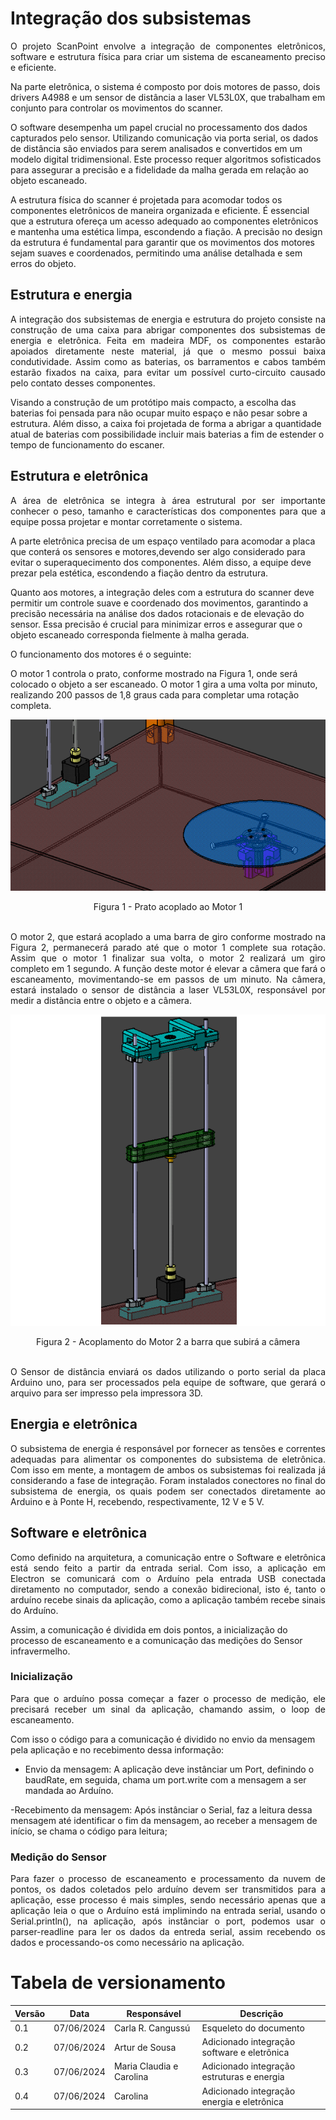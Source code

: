 # Integração dos subsistemas

<p style="text-align: justify;">
O projeto ScanPoint envolve a integração de componentes eletrônicos, software e estrutura física para criar um sistema de escaneamento preciso e eficiente. 

Na parte eletrônica, o sistema é composto por dois motores de passo, dois drivers A4988 e um sensor de distância a laser VL53L0X, que trabalham em conjunto para controlar os movimentos do scanner. 

O software desempenha um papel crucial no processamento dos dados capturados pelo sensor. Utilizando comunicação via porta serial, os dados de distância são enviados para serem analisados e convertidos em um modelo digital tridimensional. Este processo requer algoritmos sofisticados para assegurar a precisão e a fidelidade da malha gerada em relação ao objeto escaneado.

A estrutura física do scanner é projetada para acomodar todos os componentes eletrônicos de maneira organizada e eficiente. É essencial que a estrutura ofereça um acesso adequado ao componentes eletrônicos e mantenha uma estética limpa, escondendo a fiação. A precisão no design da estrutura é fundamental para garantir que os movimentos dos motores sejam suaves e coordenados, permitindo uma análise detalhada e sem erros do objeto.
</p>

## Estrutura e energia

<p style="text-align: justify;">
A integração dos subsistemas de energia e estrutura do projeto consiste na construção de uma caixa para abrigar componentes dos subsistemas de energia e eletrônica. Feita em madeira MDF, os componentes estarão
apoiados diretamente neste material, já que o mesmo possui baixa condutividade.
Assim como as baterias, os barramentos e cabos também estarão fixados na caixa, para evitar um possível curto-circuito causado pelo contato desses componentes.

Visando a construção de um protótipo mais compacto, a escolha das baterias foi pensada para não ocupar muito espaço e não pesar sobre a estrutura. Além disso, a caixa foi projetada de forma a abrigar a quantidade atual de baterias com possibilidade incluir mais baterias a fim de estender o tempo de funcionamento do escaner.
</p>


## Estrutura e eletrônica

<p style="text-align: justify;">
A área de eletrônica se integra à área estrutural por ser importante conhecer o peso, tamanho e características dos componentes para que a equipe possa projetar e montar corretamente o sistema.

A parte eletrônica precisa de um espaço ventilado para acomodar a placa que conterá os sensores e motores,devendo ser algo considerado para evitar o superaquecimento dos componentes. Além disso, a equipe deve prezar pela estética, escondendo a fiação dentro da estrutura.

Quanto aos motores, a integração deles com a estrutura do scanner deve permitir um controle suave e coordenado dos movimentos, garantindo a precisão necessária na análise dos dados rotacionais e de elevação do sensor. Essa precisão é crucial para minimizar erros e assegurar que o objeto escaneado corresponda fielmente à malha gerada.

O funcionamento dos motores é o seguinte:

O motor 1 controla o prato, conforme mostrado na Figura 1, onde será colocado o objeto a ser escaneado. O motor 1 gira a uma volta por minuto, realizando 200 passos de 1,8 graus cada para completar uma rotação completa.
</p>

![Integracao](docs/assets/eletronica-energia/integracao_1.png)
<div align="center">
    Figura 1 - Prato acoplado ao Motor 1
</div>
<br />

<p style="text-align: justify;">
O motor 2, que estará acoplado a uma barra de giro conforme mostrado na Figura 2, permanecerá parado até que o motor 1 complete sua rotação. Assim que o motor 1 finalizar sua volta, o motor 2 realizará um giro completo em 1 segundo. A função deste motor é elevar a câmera que fará o escaneamento, movimentando-se em passos de um minuto. Na câmera, estará instalado o sensor de distância a laser VL53L0X, responsável por medir a distância entre o objeto e a câmera.
</p>

![Integracao](docs/assets/eletronica-energia/integracao_2.png)
<div align="center">
    Figura 2 - Acoplamento do Motor 2 a barra que subirá a câmera
</div>
<br />

<p style="text-align: justify;">
O Sensor de distância enviará os dados utilizando o porto serial da placa Arduino uno, para ser processados pela equipe de software, que gerará o arquivo para ser impresso pela impressora 3D.
</p>

## Energia e eletrônica

<p style="text-align: justify;">
O subsistema de energia é responsável por fornecer as tensões e correntes adequadas para alimentar os componentes do subsistema de eletrônica. Com isso em mente, a montagem de ambos os subsistemas foi realizada já considerando a fase de integração. Foram instalados conectores no final do subsistema de energia, os quais podem ser conectados diretamente ao Arduino e à Ponte H, recebendo, respectivamente, 12 V e 5 V.
</p>

## Software e eletrônica

<p style="text-align: justify;">
Como definido na arquitetura, a comunicação entre o Software e eletrônica está sendo feito a partir da entrada serial. Com isso, a aplicação em Electron se comunicará com o Arduíno pela entrada USB conectada diretamento no computador, sendo a conexão bidirecional, isto é, tanto o arduíno recebe sinais da aplicação, como a aplicação também recebe sinais do Arduíno.

Assim, a comunicação é dividida em dois pontos, a inicialização do processo de escaneamento e a comunicação das medições do Sensor infravermelho.
</p>

### Inicialização

<p style="text-align: justify;">
Para que o arduíno possa começar a fazer o processo de medição, ele precisará receber um sinal da aplicação, chamando assim, o loop de escaneamento.

Com isso o código para a comunicação é dividido no envio da mensagem pela aplicação e no recebimento dessa informação:
</p>

- Envio da mensagem: A aplicação deve instânciar um Port, definindo o baudRate, em seguida, chama um port.write com a mensagem a ser mandada ao Arduíno.

-Recebimento da mensagem: Após instânciar o Serial, faz a leitura dessa mensagem até identificar o fim da mensagem, ao receber a mensagem de início, se chama o código para leitura;

### Medição do Sensor

<p style="text-align: justify;">
Para fazer o processo de escaneamento e processamento da nuvem de pontos, os dados coletados pelo arduíno devem ser transmitidos para a aplicação, esse processo é mais simples, sendo necessário apenas que a aplicação leia o que o Arduíno está implimindo na entrada serial, usando o Serial.println(), na aplicação, após instânciar o port, podemos usar o parser-readline para ler os dados da entreda serial, assim recebendo os dados e processando-os como necessário na aplicação.
</p>

# Tabela de versionamento
|Versão| Data | Responsável | Descrição|
|------|------|-------------|----------|
| 0.1 | 07/06/2024 | Carla R. Cangussú | Esqueleto do documento |
| 0.2 | 07/06/2024 | Artur de Sousa | Adicionado integração software e eletrônica |
| 0.3 | 07/06/2024 | Maria Claudia e Carolina | Adicionado integração estruturas e energia |
| 0.4 | 07/06/2024 | Carolina | Adicionado integração energia e eletrônica |